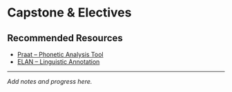 # Capstone & Electives

## Recommended Resources

- [Praat – Phonetic Analysis Tool](https://www.fon.hum.uva.nl/praat/)
- [ELAN – Linguistic Annotation](https://archive.mpi.nl/tla/elan)

---
_Add notes and progress here._
